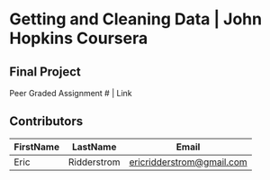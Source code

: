 # Getting and Cleaning Data | John Hopkins Coursera

## Final Project
Peer Graded Assignment # | Link 

## Contributors
FirstName | LastName | Email
--- | --- | ---
Eric |  Ridderstrom |  <ericridderstrom@gmail.com>
